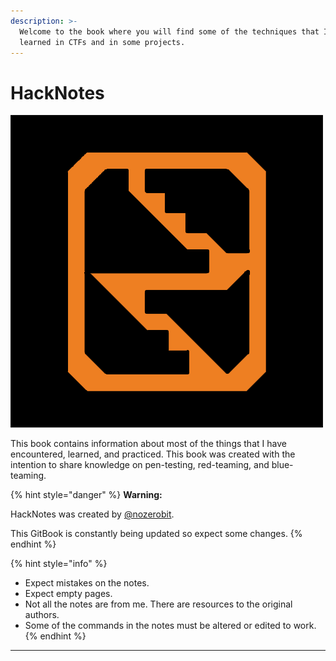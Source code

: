 ```yaml
---
description: >-
  Welcome to the book where you will find some of the techniques that I have
  learned in CTFs and in some projects.
---
```


# HackNotes

![](.gitbook/assets/Github-Logo.png)

This book contains information about most of the things that I have encountered, learned, and practiced. This book was created with the intention to share knowledge on pen-testing, red-teaming, and blue-teaming.

{% hint style="danger" %}
**Warning:**

HackNotes was created by [@nozerobit](https://twitter.com/nozerobit).

This GitBook is constantly being updated so expect some changes.
{% endhint %}

{% hint style="info" %}
* Expect mistakes on the notes.
* Expect empty pages.
* Not all the notes are from me. There are resources to the original authors.
* Some of the commands in the notes must be altered or edited to work.
{% endhint %}

***
